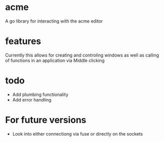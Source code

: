 # acme
A go library for interacting with the acme editor

# features
Currently this allows for creating and controling windows as well as calling of functions in an application via Middle clicking

# todo
- Add plumbing functionality
- Add error handling

# For future versions
- Look into either connectiong via fuse or directly on the sockets
